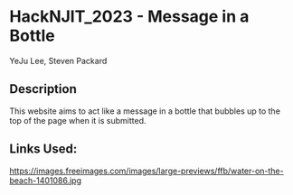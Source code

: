 # HackNJIT_2023 - Message in a Bottle
YeJu Lee, Steven Packard

## Description
This website aims to act like a message in a bottle that bubbles up to the top of the page when it is submitted.



## Links Used: 
https://images.freeimages.com/images/large-previews/ffb/water-on-the-beach-1401086.jpg